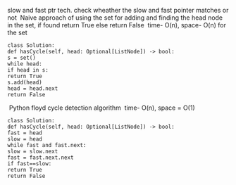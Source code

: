 slow and fast ptr tech.
check wheather the slow and fast pointer matches or not
​
Naive approach of using the set for adding and finding the head node in the set, if found return True else return False
​
time- O(n), space- O(n) for the set
​
```
class Solution:
def hasCycle(self, head: Optional[ListNode]) -> bool:
s = set()
while head:
if head in s:
return True
s.add(head)
head = head.next
return False
```
​
Python floyd cycle detection algorithm
​
time- O(n), space = O(1)
​
```
class Solution:
def hasCycle(self, head: Optional[ListNode]) -> bool:
fast = head
slow = head
while fast and fast.next:
slow = slow.next
fast = fast.next.next
if fast==slow:
return True
return False
```
​